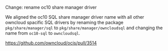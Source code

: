 Change: rename oc10 share manager driver

We aligned the oc10 SQL share manager driver name with all other owncloud spacific SQL drivers by renaming the package `pkg/share/manager/sql`  to `pkg/share/manager/owncloudsql` and changing the name from `oc10-sql` to `owncloudsql`.

https://github.com/owncloud/ocis/pull/3514
